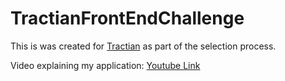 # TractianFrontEndChallenge

This is was created for [Tractian](https://tractian.com/)  as part of the selection process.

Video explaining my application: [Youtube Link](https://www.youtube.com/watch?v=Gv9YIht8C9I) 